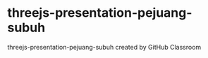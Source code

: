 # threejs-presentation-pejuang-subuh
threejs-presentation-pejuang-subuh created by GitHub Classroom
